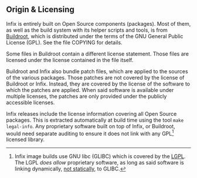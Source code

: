 Origin & Licensing
------------------

Infix is entirely built on Open Source components (packages).  Most of
them, as well as the build system with its helper scripts and tools, is
from [Buildroot][1], which is distributed under the terms of the GNU
General Public License (GPL).  See the file COPYING for details.

Some files in Buildroot contain a different license statement.  Those
files are licensed under the license contained in the file itself.

Buildroot and Infix also bundle patch files, which are applied to the
sources of the various packages.  Those patches are not covered by the
license of Buildroot or Infix.  Instead, they are covered by the license
of the software to which the patches are applied.  When said software is
available under multiple licenses, the patches are only provided under
the publicly accessible licenses.

Infix releases include the license information covering all Open Source
packages.  This is extracted automatically at build time using the tool
`make legal-info`.  Any proprietary software built on top of Infix, or
Buildroot, would need separate auditing to ensure it does not link with
any GPL[^2] licensed library.

[^2]: Infix image builds use GNU libc (GLIBC) which is covered by the
	[LGPL][8].  The LGPL *does allow* proprietary software, as long as
	said software is linking dynamically, [not statically][5], to GLIBC.

[1]: https://buildroot.org/
[2]: https://www.sysrepo.org/
[5]: https://lwn.net/Articles/117972/
[8]: https://en.wikipedia.org/wiki/GNU_Lesser_General_Public_License
